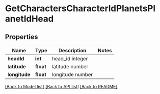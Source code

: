 # GetCharactersCharacterIdPlanetsPlanetIdHead

## Properties
Name | Type | Description | Notes
------------ | ------------- | ------------- | -------------
**headId** | **int** | head_id integer | 
**latitude** | **float** | latitude number | 
**longitude** | **float** | longitude number | 

[[Back to Model list]](../README.md#documentation-for-models) [[Back to API list]](../README.md#documentation-for-api-endpoints) [[Back to README]](../README.md)


